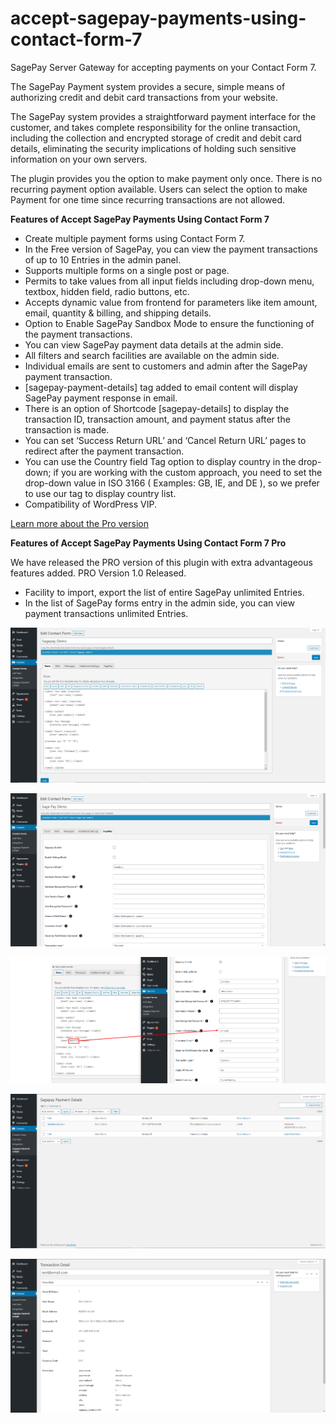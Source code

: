 # accept-sagepay-payments-using-contact-form-7
SagePay Server Gateway for accepting payments on your Contact Form 7.

The SagePay Payment system provides a secure, simple means of authorizing credit and debit card transactions from your website.

The SagePay system provides a straightforward payment interface for the customer, and takes complete responsibility for the online transaction, including the collection and encrypted storage of credit and debit card details, eliminating the security implications of holding such sensitive information on your own servers.

The plugin provides you the option to make payment only once. There is no recurring payment option available. Users can select the option to make Payment for one time since recurring transactions are not allowed.

**Features of Accept SagePay Payments Using Contact Form 7**

- Create multiple payment forms using Contact Form 7.
- In the Free version of SagePay, you can view the payment transactions of up to 10 Entries in the admin panel.
- Supports multiple forms on a single post or page.
- Permits to take values from all input fields including drop-down menu, textbox, hidden field, radio buttons, etc.
- Accepts dynamic value from frontend for parameters like item amount, email, quantity & billing, and shipping details.
- Option to Enable SagePay Sandbox Mode to ensure the functioning of the payment transactions.
- You can view SagePay payment data details at the admin side.
- All filters and search facilities are available on the admin side.
- Individual emails are sent to customers and admin after the SagePay payment transaction.
- [sagepay-payment-details] tag added to email content will display SagePay payment response in email.
- There is an option of Shortcode [sagepay-details] to display the transaction ID, transaction amount, and payment status after the transaction is made.
- You can set ‘Success Return URL’ and ‘Cancel Return URL’ pages to redirect after the payment transaction.
- You can use the Country field Tag option to display country in the drop-down; if you are working with the custom approach, you need to set the drop-down value in ISO 3166 ( Examples: GB, IE, and DE ), so we prefer to use our tag to display country list.
- Compatibility of WordPress VIP.

[Learn more about the Pro version](https://store.zealousweb.com/accept-sage-pay-opayo-payments-using-contact-form-7-pro)

**Features of Accept SagePay Payments Using Contact Form 7 Pro**

We have released the PRO version of this plugin with extra advantageous features added. PRO Version 1.0 Released.

- Facility to import, export the list of entire SagePay unlimited Entries.
- In the list of SagePay forms entry in the admin side, you can view payment transactions unlimited Entries.

![Screenshot](resources/img/screenshot-1.png)

![Screenshot](resources/img/screenshot-2.png)

![Screenshot](resources/img/screenshot-3.png)

![Screenshot](resources/img/screenshot-4.png)

![Screenshot](resources/img/screenshot-5.png)
